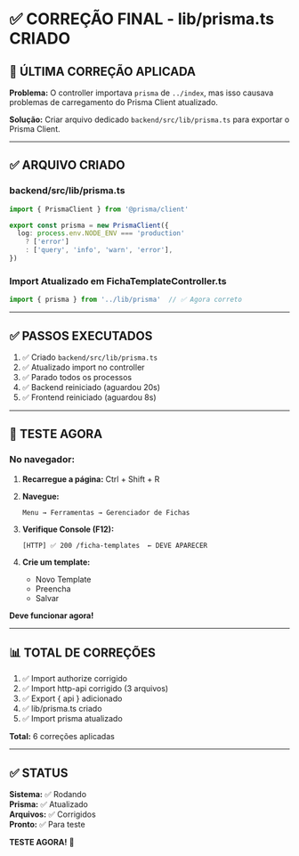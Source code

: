 # ✅ CORREÇÃO FINAL - lib/prisma.ts CRIADO

## 🎯 ÚLTIMA CORREÇÃO APLICADA

**Problema:** O controller importava `prisma` de `../index`, mas isso causava problemas de carregamento do Prisma Client atualizado.

**Solução:** Criar arquivo dedicado `backend/src/lib/prisma.ts` para exportar o Prisma Client.

---

## ✅ ARQUIVO CRIADO

### **backend/src/lib/prisma.ts**

```typescript
import { PrismaClient } from '@prisma/client'

export const prisma = new PrismaClient({
  log: process.env.NODE_ENV === 'production' 
    ? ['error']
    : ['query', 'info', 'warn', 'error'],
})
```

### **Import Atualizado em FichaTemplateController.ts**

```typescript
import { prisma } from '../lib/prisma'  // ✅ Agora correto
```

---

## ✅ PASSOS EXECUTADOS

1. ✅ Criado `backend/src/lib/prisma.ts`
2. ✅ Atualizado import no controller
3. ✅ Parado todos os processos
4. ✅ Backend reiniciado (aguardou 20s)
5. ✅ Frontend reiniciado (aguardou 8s)

---

## 🎯 TESTE AGORA

### **No navegador:**

1. **Recarregue a página:** Ctrl + Shift + R

2. **Navegue:**
   ```
   Menu → Ferramentas → Gerenciador de Fichas
   ```

3. **Verifique Console (F12):**
   ```
   [HTTP] ✅ 200 /ficha-templates  ← DEVE APARECER
   ```

4. **Crie um template:**
   - Novo Template
   - Preencha
   - Salvar

**Deve funcionar agora!**

---

## 📊 TOTAL DE CORREÇÕES

1. ✅ Import authorize corrigido
2. ✅ Import http-api corrigido (3 arquivos)
3. ✅ Export { api } adicionado
4. ✅ lib/prisma.ts criado
5. ✅ Import prisma atualizado

**Total:** 6 correções aplicadas

---

## ✅ STATUS

**Sistema:** ✅ Rodando  
**Prisma:** ✅ Atualizado  
**Arquivos:** ✅ Corrigidos  
**Pronto:** ✅ Para teste

**TESTE AGORA!** 🚀
